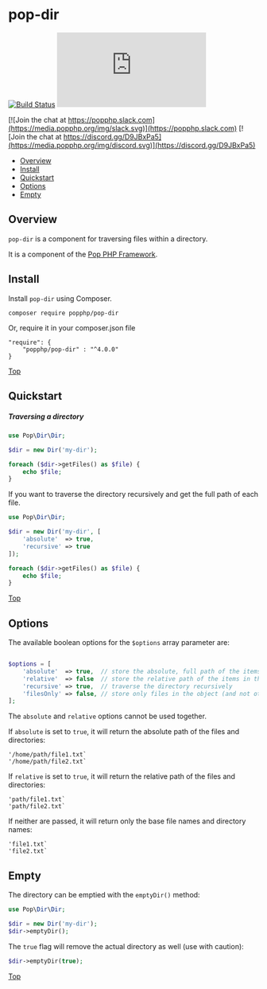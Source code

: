 pop-dir
=======

[![Build Status](https://github.com/popphp/pop-dir/workflows/phpunit/badge.svg)](https://github.com/popphp/pop-dir/actions)
[![Coverage Status](http://cc.popphp.org/coverage.php?comp=pop-dir)](http://cc.popphp.org/pop-dir/)

[![Join the chat at https://popphp.slack.com](https://media.popphp.org/img/slack.svg)](https://popphp.slack.com)
[![Join the chat at https://discord.gg/D9JBxPa5](https://media.popphp.org/img/discord.svg)](https://discord.gg/D9JBxPa5)

* [Overview](#overview)
* [Install](#install)
* [Quickstart](#quickstart)
* [Options](#options)
* [Empty](#empty)

Overview
--------
`pop-dir` is a component for traversing files within a directory.

It is a component of the [Pop PHP Framework](http://www.popphp.org/).

Install
-------

Install `pop-dir` using Composer.

    composer require popphp/pop-dir

Or, require it in your composer.json file

    "require": {
        "popphp/pop-dir" : "^4.0.0"
    }

[Top](#pop-dir)

Quickstart
----------

##### Traversing a directory

```php
use Pop\Dir\Dir;

$dir = new Dir('my-dir');

foreach ($dir->getFiles() as $file) {
    echo $file;
}
```

If you want to traverse the directory recursively and get the full path of each file.

```php
use Pop\Dir\Dir;

$dir = new Dir('my-dir', [
    'absolute'  => true,
    'recursive' => true
]);

foreach ($dir->getFiles() as $file) {
    echo $file;
}
```

[Top](#pop-dir)

Options
-------

The available boolean options for the `$options` array parameter are:

```php

$options = [
    'absolute'  => true,  // store the absolute, full path of the items in the directory
    'relative'  => false  // store the relative path of the items in the directory
    'recursive' => true,  // traverse the directory recursively
    'filesOnly' => false, // store only files in the object (and not other directories)
];
```

The `absolute` and `relative` options cannot be used together.

If `absolute` is set to `true`, it will return the absolute path of the files and directories:

```text
'/home/path/file1.txt`
'/home/path/file2.txt`
```

If `relative` is set to `true`, it will return the relative path of the files and directories:

```text
'path/file1.txt`
'path/file2.txt`
```

If neither are passed, it will return only the base file names and directory names:

```text
'file1.txt`
'file2.txt`
```

Empty
-----

The directory can be emptied with the `emptyDir()` method:

```php
use Pop\Dir\Dir;

$dir = new Dir('my-dir');
$dir->emptyDir();
```

The `true` flag will remove the actual directory as well (use with caution):

```php
$dir->emptyDir(true);
```

[Top](#pop-dir)